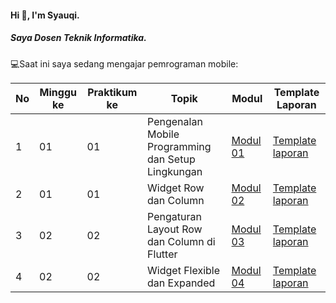#### Hi 👋, I'm Syauqi. 
##### Saya Dosen Teknik Informatika.

💻Saat ini saya sedang mengajar pemrograman mobile:

| No  | Minggu ke  | Praktikum ke  | Topik  | Modul | Template Laporan |
| ------------ | ------------ | ------------ | ------------ | ------------ | ------------ | 
|  1 | 01  | 01  | Pengenalan Mobile Programming dan Setup Lingkungan  | [Modul 01](https://docs.google.com/document/d/1aVRJTNYvTpJY1oBlYQX1pxzbSQFfJ98n/edit?usp=sharing&ouid=104944616880503288967&rtpof=true&sd=true "Modul 01") | [Template laporan](https://docs.google.com/document/d/1wie0WZLUFwCLTRCIop5fmH-7mAGyVkCN/edit?usp=sharing&ouid=104944616880503288967&rtpof=true&sd=true "Template laporan") |
|  2 | 01  | 01  | Widget Row dan Column | [Modul 02](https://docs.google.com/document/d/1bAyuU6jrKHtkA4Xj5qt7JtetDfKI22JQ/edit?usp=sharing&ouid=104944616880503288967&rtpof=true&sd=true "Modul 02")| [Template laporan](https://docs.google.com/document/d/1wie0WZLUFwCLTRCIop5fmH-7mAGyVkCN/edit?usp=sharing&ouid=104944616880503288967&rtpof=true&sd=true "Template laporan")|
|  3 | 02  | 02  | Pengaturan Layout Row dan Column di Flutter  | [Modul 03](https://drive.google.com/file/d/1gIgl7aoclgOV_NzmygZbeMh5IfxyfyRP/view?usp=sharing "Modul 03")| [Template laporan](https://docs.google.com/document/d/1wie0WZLUFwCLTRCIop5fmH-7mAGyVkCN/edit?usp=sharing&ouid=104944616880503288967&rtpof=true&sd=true "Template laporan")|
|  4 | 02  | 02  | Widget Flexible dan Expanded  | [Modul 04](https://drive.google.com/file/d/1mtCScd_vPk-hPPJ-4FVrpd8PFaecZS2z/view?usp=sharing "Modul 04")| [Template laporan](https://docs.google.com/document/d/1xvKBJoPR722O15VF5j7qi5ns9wWFN9mG/edit?usp=sharing&ouid=104944616880503288967&rtpof=true&sd=true "Template laporan")|

